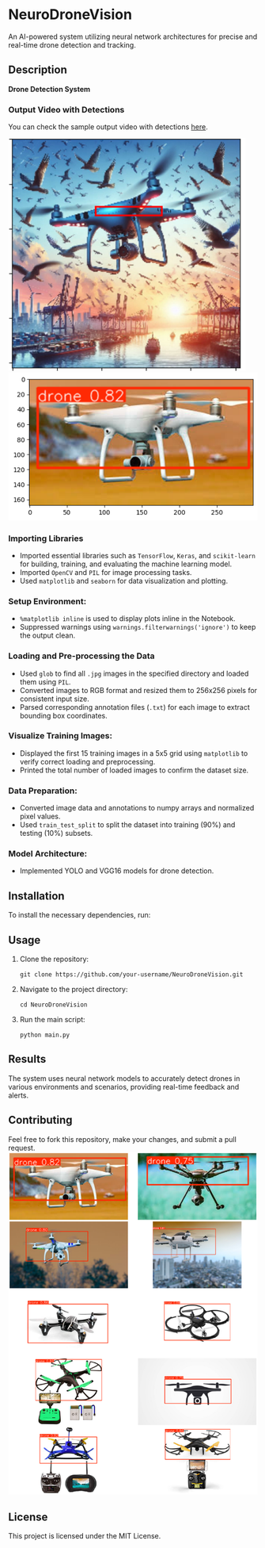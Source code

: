 # NeuroDroneVision

An AI-powered system utilizing neural network architectures for precise and real-time drone detection and tracking.

## Description
**Drone Detection System**

### Output Video with Detections
You can check the sample output video with detections [here](https://github.com/Shridhar-Pandey/NeuroDroneVision/blob/main/output_video_with_detections.mp4).

![Drone Detection](https://github.com/Shridhar-Pandey/NeuroDroneVision/blob/main/Output%20photos/Readme_output.png)![Drone Detection](https://github.com/Shridhar-Pandey/NeuroDroneVision/blob/main/Output%20photos/output_3.png)


### Importing Libraries
- Imported essential libraries such as `TensorFlow`, `Keras`, and `scikit-learn` for building, training, and evaluating the machine learning model.
- Imported `OpenCV` and `PIL` for image processing tasks.
- Used `matplotlib` and `seaborn` for data visualization and plotting.

### Setup Environment:
- `%matplotlib inline` is used to display plots inline in the Notebook.
- Suppressed warnings using `warnings.filterwarnings('ignore')` to keep the output clean.

### Loading and Pre-processing the Data
- Used `glob` to find all `.jpg` images in the specified directory and loaded them using `PIL`.
- Converted images to RGB format and resized them to 256x256 pixels for consistent input size.
- Parsed corresponding annotation files (`.txt`) for each image to extract bounding box coordinates.

### Visualize Training Images:
- Displayed the first 15 training images in a 5x5 grid using `matplotlib` to verify correct loading and preprocessing.
- Printed the total number of loaded images to confirm the dataset size.

### Data Preparation:
- Converted image data and annotations to numpy arrays and normalized pixel values.
- Used `train_test_split` to split the dataset into training (90%) and testing (10%) subsets.

### Model Architecture:
- Implemented YOLO and VGG16 models for drone detection.

## Installation
To install the necessary dependencies, run:


## Usage
1. Clone the repository:
    ```
    git clone https://github.com/your-username/NeuroDroneVision.git
    ```
2. Navigate to the project directory:
    ```
    cd NeuroDroneVision
    ```
3. Run the main script:
    ```
    python main.py
    ```

## Results
The system uses neural network models to accurately detect drones in various environments and scenarios, providing real-time feedback and alerts.

## Contributing
Feel free to fork this repository, make your changes, and submit a pull request.
![Drone Detection](https://github.com/Shridhar-Pandey/NeuroDroneVision/blob/main/Output%20photos/output_2.png)
## License
This project is licensed under the MIT License.
